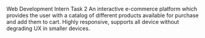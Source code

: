 Web Development Intern Task 2 
An interactive e-commerce platform which provides the user with a catalog of different products available for purchase and add them to cart. Highly responsive, supports all device without degrading UX in smaller devices.
